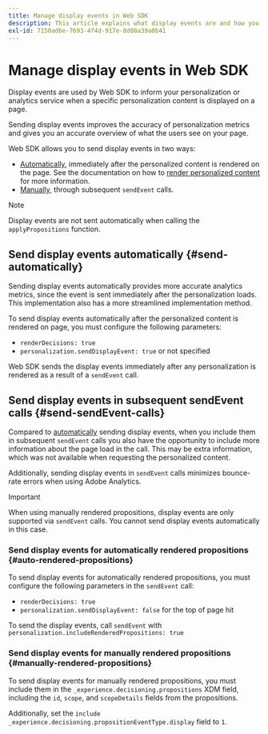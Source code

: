 ```yaml
---
title: Manage display events in Web SDK
description: This article explains what display events are and how you can use them in Web SDK.
exl-id: 7150ad6e-7693-4f4d-917e-8d08a39a0b41
---
```

# Manage display events in Web SDK

Display events are used by Web SDK to inform your personalization or analytics service when a specific personalization content is displayed on a page.

Sending display events improves the accuracy of personalization metrics and gives you an accurate overview of what the users see on your page.

Web SDK allows you to send display events in two ways:

* [Automatically](#send-automatically), immediately after the personalized content is rendered on the page. See the documentation on how to [render personalized content](rendering-personalization-content.md) for more information.
* [Manually](#send-sendEvent-calls), through subsequent `sendEvent` calls.

>[!NOTE]
>
>Display events are not sent automatically when calling the `applyPropositions` function.

## Send display events automatically {#send-automatically}

Sending display events automatically provides more accurate analytics metrics, since the event is sent immediately after the personalization loads. This implementation also has a more streamlined implementation method.

To send display events automatically after the personalized content is rendered on page, you must configure the following parameters:

* `renderDecisions: true`
* `personalization.sendDisplayEvent: true` or not specified

Web SDK sends the display events immediately after any personalization is rendered as a result of a `sendEvent` call.

## Send display events in subsequent sendEvent calls {#send-sendEvent-calls}

Compared to [automatically](#send-automatically) sending display events, when you include them in subsequent `sendEvent` calls you also have the opportunity to include more information about the page load in the call. This may be extra information, which was not available when requesting the personalized content.

Additionally, sending display events in `sendEvent` calls minimizes bounce-rate errors when using Adobe Analytics.

>[!IMPORTANT]
>
>When using manually rendered propositions, display events are only supported via `sendEvent` calls. You cannot send display events automatically in this case.

### Send display events for automatically rendered propositions {#auto-rendered-propositions}

To send display events for automatically rendered propositions, you must configure the following parameters in the `sendEvent` call:

* `renderDecisions: true`
* `personalization.sendDisplayEvent: false` for the top of page hit

To send the display events, call `sendEvent` with `personalization.includeRenderedPropositions: true`

### Send display events for manually rendered propositions {#manually-rendered-propositions}

To send display events for manually rendered propositions, you must include them in the `_experience.decisioning.propositions` XDM field, including the `id`, `scope`, and `scopeDetails` fields from the propositions.

Additionally, set the `include _experience.decisioning.propositionEventType.display` field to `1`.
